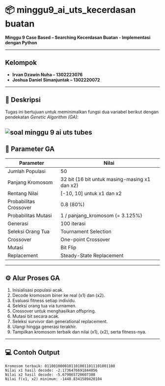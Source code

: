 # 📦 minggu9_ai_uts_kecerdasan buatan

**Minggu 9 Case Based – Searching Kecerdasan Buatan - Implementasi dengan Python**

---
## Kelompok
- **Irvan Dzawin Nuha – 1302223076**
- **Joshua Daniel Simanjuntak – 1302220072**
---

## 📌 Deskripsi

Tugas ini bertujuan untuk meminimalkan fungsi dua variabel berikut dengan pendekatan *Genetic Algorithm (GA)*:

![soal minggu 9 ai uts tubes](https://github.com/user-attachments/assets/59843c40-810c-4653-a620-0bc139e7ca20)
---

## 🔧 Parameter GA

| Parameter           | Nilai                            |
|--------------------|----------------------------------|
| Jumlah Populasi    | 50                               |
| Panjang Kromosom   | 32 bit (16 bit untuk masing-masing x1 dan x2) |
| Rentang Nilai      | [-10, 10] untuk x1 dan x2         |
| Probabilitas Crossover | 0.8 (80%)                    |
| Probabilitas Mutasi | 1 / panjang_kromosom (= 3.125%)   |
| Generasi           | 100 iterasi                      |
| Seleksi Orang Tua  | Tournament Selection              |
| Crossover          | One-point Crossover               |
| Mutasi             | Bit Flip                          |
| Replacement        | Steady-State Replacement          |

---

## ⚙️ Alur Proses GA
1. Inisialisasi populasi acak.
2. Decode kromosom biner ke real \(x1\) dan \(x2\).
3. Evaluasi fitness setiap individu.
4. Seleksi orang tua via turnamen.
5. Crossover untuk menghasilkan offspring.
6. Mutasi bit secara acak.
7. Seleksi survivor dan generational replacement.
8. Ulangi hingga generasi terakhir.
9. Tampilkan kromosom terbaik dan nilai \(x1\), \(x2\), serta fitness-nya.

---

## 💻 Contoh Output
```
Kromosom terbaik: 01100100001011010011011101001100
Nilai x1 hasil decode: -2.1736476691844056
Nilai x2 hasil decode: -5.679865720607308
Nilai f(x1, x2) minimum: -1448.8341589420104
```